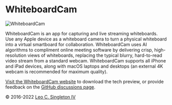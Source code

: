 # WhiteboardCam

![WhiteboardCam](https://whiteboardcam.com/assets/1666280368448/images/logo.svg)

WhiteboardCam is an app for capturing and live streaming whiteboards.
Use any Apple device as a whiteboard camera to turn a physical whiteboard into a virtual smartboard for
collaboration.
WhiteboardCam uses AI algorithms to compliment online meeting software by delivering crisp, high-resolution
views of whiteboards, replacing the typical blurry, hard-to-read video stream from a standard webcam.
WhiteboardCam supports all iPhone and iPad devices, along with macOS laptops and desktops (an external 4K
webcam is recommended for maximum quality).

[Visit the WhiteboardCam website](https://whiteboardcam.com) to download the tech preview, or provide feedback
on the [GitHub discussions page](https://github.com/leosingleton/whiteboardcam/discussions).


&copy; 2016-2022 [Leo C. Singleton IV](https://www.leosingleton.com/)
